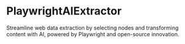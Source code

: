 # PlaywrightAIExtractor
Streamline web data extraction by selecting nodes and transforming content with AI, powered by Playwright and open-source innovation.
